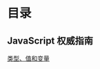 
# 目录

## JavaScript 权威指南

[类型、值和变量](https://github.com/ArcherGrey/study/blob/master/JavaScript/%E7%B1%BB%E5%9E%8B%E3%80%81%E5%80%BC%E5%92%8C%E5%8F%98%E9%87%8F.md)
